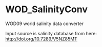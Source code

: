 # WOD_SalinityConv
WOD09 world salinity data converter

Input source is salinity database from here:  http://doi.org/10.7289/V5NZ85MT
